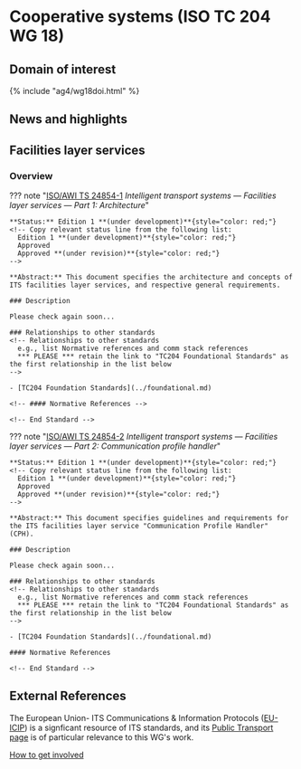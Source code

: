 # Cooperative systems (ISO TC 204 WG 18)

## Domain of interest
<!-- DO NOT CHANGE THIS FILE REFERENCE! It aligns with this WG's respective domain of interest definition contained in TC204's Strategic Business Plan as approved by ISO. -->

{% include "ag4/wg18doi.html" %}

## News and highlights
<!-- ## News and highlights (optional)
    Refer docs\wg1\index.md for an example of how to include & format any desired WG news & highlights content. Add content AFTER inserting a new line below this comment. 
-->

<!-- === DESCRIPTIONS OF WG STANDARDS / DOCUMENTS ===
    The content below is distilled from the respective WG section in "JSAE ITS Standardization Activities of ISO/TC204 - 2024" and iso.org/obp and is intended as an initial example only for future editing by the repsective WG.
-->

## Facilities layer services
<!-- Standard subject area
    Edit the ## <header title> above to contextualise the respective group of standards described below.
-->

### Overview <!-- Optional -->
<!-- On a new line below, provide an overview of the subject area for the associated group of standards. -->

<!-- Start web info for standard / document -->
??? note "[ISO/AWI TS 24854-1](https://www.iso.org/standard/90892.html?browse=tc) _Intelligent transport systems — Facilities layer services — Part 1: Architecture_"
    <!-- edit document reference information
      retain: ??? note "[ : ]( ) _ _"
      find publicly available ISO document URL & info here: iso.org/obp/ui
    -->
    
    **Status:** Edition 1 **(under development)**{style="color: red;"}
    <!-- Copy relevant status line from the following list: 
      Edition 1 **(under development)**{style="color: red;"}
      Approved
      Approved **(under revision)**{style="color: red;"} 
    -->
    
    **Abstract:** This document specifies the architecture and concepts of ITS facilities layer services, and respective general requirements.
    
    ### Description
    
    Please check again soon...
    
    ### Relationships to other standards
    <!-- Relationships to other standards
      e.g., list Normative references and comm stack references
      *** PLEASE *** retain the link to "TC204 Foundational Standards" as the first relationship in the list below 
    -->
    
    - [TC204 Foundation Standards](../foundational.md)
    
    <!-- #### Normative References -->
    
    <!-- End Standard -->

<!-- Start web info for standard / document -->
??? note "[ISO/AWI TS 24854-2](https://www.iso.org/standard/91033.html?browse=tc) _Intelligent transport systems — Facilities layer services — Part 2: Communication profile handler_"
    <!-- edit document reference information
      retain: ??? note "[ : ]( ) _ _"
      find publicly available ISO document URL & info here: iso.org/obp/ui
    -->
    
    **Status:** Edition 1 **(under development)**{style="color: red;"}
    <!-- Copy relevant status line from the following list: 
      Edition 1 **(under development)**{style="color: red;"}
      Approved
      Approved **(under revision)**{style="color: red;"} 
    -->
    
    **Abstract:** This document specifies guidelines and requirements for the ITS facilities layer service "Communication Profile Handler" (CPH).
    
    ### Description
    
    Please check again soon...
    
    ### Relationships to other standards
    <!-- Relationships to other standards
      e.g., list Normative references and comm stack references
      *** PLEASE *** retain the link to "TC204 Foundational Standards" as the first relationship in the list below 
    -->
    
    - [TC204 Foundation Standards](../foundational.md)
    
    #### Normative References
    
    <!-- End Standard -->
<!-- End subject area -->

## External References

The European Union- ITS Communications & Information Protocols ([EU-ICIP](https://www.mobilityits.eu)) is a signficant resource of ITS standards, and its [Public Transport page](https://www.mobilityits.eu/public-transport) is of particular relevance to this WG's work.

[How to get involved](../contact.md)
